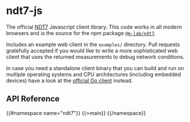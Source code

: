 # ndt7-js

The official [NDT7](https://github.com/m-lab/ndt-server) Javascript client
library. This code works in all modern browsers and is the source for the npm
package [`@m-lab/ndt7`](https://www.npmjs.com/package/@m-lab/ndt7).

Includes an example web client in the `examples/` directory. Pull requests
gratefully accepted if you would like to write a more sophisticated web client
that uses the returned measurements to debug network conditions.

In case you need a standalone client binary that you can build and run on
multiple operating systems and CPU architectures (including embedded devices)
have a look at the
[official Go client](https://github.com/m-lab/ndt7-client-go) instead.

## API Reference

{{#namespace name="ndt7"}}
{{>main}}
{{/namespace}}
